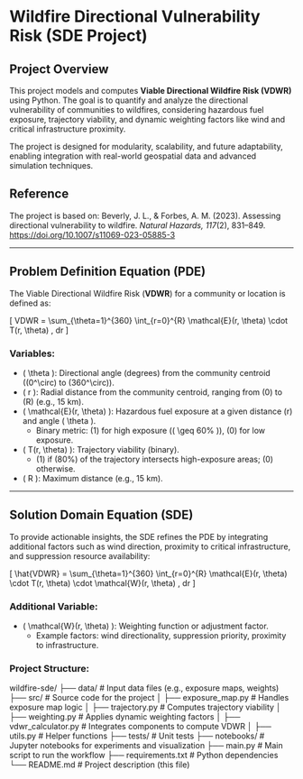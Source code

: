 # Wildfire Directional Vulnerability Risk (SDE Project)

## Project Overview

This project models and computes **Viable Directional Wildfire Risk (VDWR)** using Python. The goal is to quantify and analyze the directional vulnerability of communities to wildfires, considering hazardous fuel exposure, trajectory viability, and dynamic weighting factors like wind and critical infrastructure proximity.

The project is designed for modularity, scalability, and future adaptability, enabling integration with real-world geospatial data and advanced simulation techniques.

## Reference
The project is based on:
Beverly, J. L., & Forbes, A. M. (2023). Assessing directional vulnerability to wildfire. *Natural Hazards, 117*(2), 831–849. https://doi.org/10.1007/s11069-023-05885-3

---

## Problem Definition Equation (PDE)

The Viable Directional Wildfire Risk (**VDWR**) for a community or location is defined as:

\[
VDWR = \sum_{\theta=1}^{360} \int_{r=0}^{R} \mathcal{E}(r, \theta) \cdot T(r, \theta) \, dr
\]

### Variables:
- \( \theta \): Directional angle (degrees) from the community centroid (\(0^\circ\) to \(360^\circ\)).
- \( r \): Radial distance from the community centroid, ranging from \(0\) to \(R\) (e.g., 15 km).
- \( \mathcal{E}(r, \theta) \): Hazardous fuel exposure at a given distance \(r\) and angle \( \theta \).
  - Binary metric: \(1\) for high exposure (\( \geq 60\% \)), \(0\) for low exposure.
- \( T(r, \theta) \): Trajectory viability (binary).
  - \(1\) if \(80\%\) of the trajectory intersects high-exposure areas; \(0\) otherwise.
- \( R \): Maximum distance (e.g., 15 km).

---

## Solution Domain Equation (SDE)

To provide actionable insights, the SDE refines the PDE by integrating additional factors such as wind direction, proximity to critical infrastructure, and suppression resource availability:

\[
\hat{VDWR} = \sum_{\theta=1}^{360} \int_{r=0}^{R} \mathcal{E}(r, \theta) \cdot T(r, \theta) \cdot \mathcal{W}(r, \theta) \, dr
\]

### Additional Variable:
- \( \mathcal{W}(r, \theta) \): Weighting function or adjustment factor.
  - Example factors: wind directionality, suppression priority, proximity to infrastructure.


### Project Structure:
wildfire-sde/
├── data/               # Input data files (e.g., exposure maps, weights)
├── src/                # Source code for the project
│   ├── exposure_map.py # Handles exposure map logic
│   ├── trajectory.py   # Computes trajectory viability
│   ├── weighting.py    # Applies dynamic weighting factors
│   ├── vdwr_calculator.py # Integrates components to compute VDWR
│   ├── utils.py        # Helper functions
├── tests/              # Unit tests
├── notebooks/          # Jupyter notebooks for experiments and visualization
├── main.py             # Main script to run the workflow
├── requirements.txt    # Python dependencies
└── README.md           # Project description (this file)


